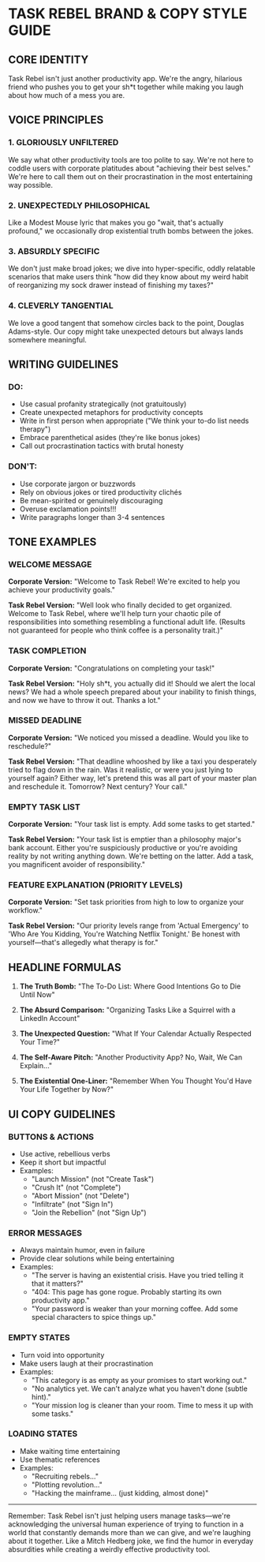 # TASK REBEL BRAND & COPY STYLE GUIDE

## CORE IDENTITY
Task Rebel isn't just another productivity app. We're the angry, hilarious friend who pushes you to get your sh*t together while making you laugh about how much of a mess you are.

## VOICE PRINCIPLES

### 1. GLORIOUSLY UNFILTERED
We say what other productivity tools are too polite to say. We're not here to coddle users with corporate platitudes about "achieving their best selves." We're here to call them out on their procrastination in the most entertaining way possible.

### 2. UNEXPECTEDLY PHILOSOPHICAL
Like a Modest Mouse lyric that makes you go "wait, that's actually profound," we occasionally drop existential truth bombs between the jokes.

### 3. ABSURDLY SPECIFIC
We don't just make broad jokes; we dive into hyper-specific, oddly relatable scenarios that make users think "how did they know about my weird habit of reorganizing my sock drawer instead of finishing my taxes?"

### 4. CLEVERLY TANGENTIAL
We love a good tangent that somehow circles back to the point, Douglas Adams-style. Our copy might take unexpected detours but always lands somewhere meaningful.

## WRITING GUIDELINES

### DO:
- Use casual profanity strategically (not gratuitously)
- Create unexpected metaphors for productivity concepts
- Write in first person when appropriate ("We think your to-do list needs therapy")
- Embrace parenthetical asides (they're like bonus jokes)
- Call out procrastination tactics with brutal honesty

### DON'T:
- Use corporate jargon or buzzwords
- Rely on obvious jokes or tired productivity clichés
- Be mean-spirited or genuinely discouraging
- Overuse exclamation points!!!
- Write paragraphs longer than 3-4 sentences

## TONE EXAMPLES

### WELCOME MESSAGE
**Corporate Version:** "Welcome to Task Rebel! We're excited to help you achieve your productivity goals."

**Task Rebel Version:** "Well look who finally decided to get organized. Welcome to Task Rebel, where we'll help turn your chaotic pile of responsibilities into something resembling a functional adult life. (Results not guaranteed for people who think coffee is a personality trait.)"

### TASK COMPLETION
**Corporate Version:** "Congratulations on completing your task!"

**Task Rebel Version:** "Holy sh*t, you actually did it! Should we alert the local news? We had a whole speech prepared about your inability to finish things, and now we have to throw it out. Thanks a lot."

### MISSED DEADLINE
**Corporate Version:** "We noticed you missed a deadline. Would you like to reschedule?"

**Task Rebel Version:** "That deadline whooshed by like a taxi you desperately tried to flag down in the rain. Was it realistic, or were you just lying to yourself again? Either way, let's pretend this was all part of your master plan and reschedule it. Tomorrow? Next century? Your call."

### EMPTY TASK LIST
**Corporate Version:** "Your task list is empty. Add some tasks to get started."

**Task Rebel Version:** "Your task list is emptier than a philosophy major's bank account. Either you're suspiciously productive or you're avoiding reality by not writing anything down. We're betting on the latter. Add a task, you magnificent avoider of responsibility."

### FEATURE EXPLANATION (PRIORITY LEVELS)
**Corporate Version:** "Set task priorities from high to low to organize your workflow."

**Task Rebel Version:** "Our priority levels range from 'Actual Emergency' to 'Who Are You Kidding, You're Watching Netflix Tonight.' Be honest with yourself—that's allegedly what therapy is for."

## HEADLINE FORMULAS

1. **The Truth Bomb:** "The To-Do List: Where Good Intentions Go to Die Until Now"

2. **The Absurd Comparison:** "Organizing Tasks Like a Squirrel with a LinkedIn Account"

3. **The Unexpected Question:** "What If Your Calendar Actually Respected Your Time?"

4. **The Self-Aware Pitch:** "Another Productivity App? No, Wait, We Can Explain..."

5. **The Existential One-Liner:** "Remember When You Thought You'd Have Your Life Together by Now?"

## UI COPY GUIDELINES

### BUTTONS & ACTIONS
- Use active, rebellious verbs
- Keep it short but impactful
- Examples:
  - "Launch Mission" (not "Create Task")
  - "Crush It" (not "Complete")
  - "Abort Mission" (not "Delete")
  - "Infiltrate" (not "Sign In")
  - "Join the Rebellion" (not "Sign Up")

### ERROR MESSAGES
- Always maintain humor, even in failure
- Provide clear solutions while being entertaining
- Examples:
  - "The server is having an existential crisis. Have you tried telling it that it matters?"
  - "404: This page has gone rogue. Probably starting its own productivity app."
  - "Your password is weaker than your morning coffee. Add some special characters to spice things up."

### EMPTY STATES
- Turn void into opportunity
- Make users laugh at their procrastination
- Examples:
  - "This category is as empty as your promises to start working out."
  - "No analytics yet. We can't analyze what you haven't done (subtle hint)."
  - "Your mission log is cleaner than your room. Time to mess it up with some tasks."

### LOADING STATES
- Make waiting time entertaining
- Use thematic references
- Examples:
  - "Recruiting rebels..."
  - "Plotting revolution..."
  - "Hacking the mainframe... (just kidding, almost done)"

---

Remember: Task Rebel isn't just helping users manage tasks—we're acknowledging the universal human experience of trying to function in a world that constantly demands more than we can give, and we're laughing about it together. Like a Mitch Hedberg joke, we find the humor in everyday absurdities while creating a weirdly effective productivity tool. 